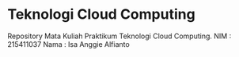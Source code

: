 # Teknologi Cloud Computing

Repository Mata Kuliah Praktikum Teknologi Cloud Computing.
NIM  : 215411037
Nama : Isa Anggie Alfianto

